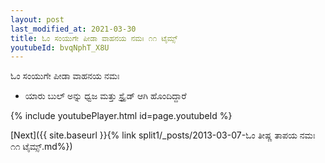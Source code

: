 ```yaml
---
layout: post
last_modified_at: 2021-03-30
title: ಓಂ ಸಂಯುಗೇ ಪೀಡಾ ವಾಹನಯ ನಮಃ ೧೧ ಟೈಮ್ಸ್
youtubeId: bvqNphT_X8U
---
```

 
 
 ಓಂ ಸಂಯುಗೇ ಪೀಡಾ ವಾಹನಯ ನಮಃ  
 
 -  ಯಾರು ಬುಲ್ ಅನ್ನು ಧ್ವಜ ಮತ್ತು ಸ್ಟ್ರೈಡ್ ಆಗಿ ಹೊಂದಿದ್ದಾರೆ 
 
  
 
  
 
 
 
 
 
 


{% include youtubePlayer.html id=page.youtubeId %}
 
[Next]({{ site.baseurl }}{% link  split1/_posts/2013-03-07-ಓಂ ತೀಷ್ಣ ತಾಪಯ ನಮಃ ೧೧ ಟೈಮ್ಸ್.md%})
 
